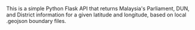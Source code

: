 This is a simple Python Flask API that returns Malaysia's Parliament, DUN, and District information for a given latitude and longitude, based on local .geojson boundary files.
